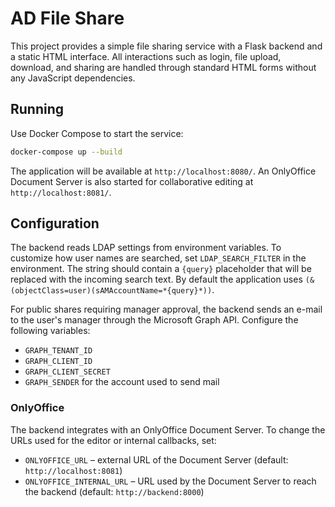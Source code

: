 # AD File Share

This project provides a simple file sharing service with a Flask backend and a static HTML interface. All interactions such as login, file upload, download, and sharing are handled through standard HTML forms without any JavaScript dependencies.

## Running

Use Docker Compose to start the service:

```bash
docker-compose up --build
```

The application will be available at `http://localhost:8080/`.
An OnlyOffice Document Server is also started for collaborative editing at
`http://localhost:8081/`.

## Configuration

The backend reads LDAP settings from environment variables. To customize how user
names are searched, set `LDAP_SEARCH_FILTER` in the environment. The string
should contain a `{query}` placeholder that will be replaced with the incoming
search text. By default the application uses
`(&(objectClass=user)(sAMAccountName=*{query}*))`.

For public shares requiring manager approval, the backend sends an e-mail to the
user's manager through the Microsoft Graph API. Configure the following variables:

- `GRAPH_TENANT_ID`
- `GRAPH_CLIENT_ID`
- `GRAPH_CLIENT_SECRET`
- `GRAPH_SENDER` for the account used to send mail

### OnlyOffice

The backend integrates with an OnlyOffice Document Server. To change the URLs
used for the editor or internal callbacks, set:

- `ONLYOFFICE_URL` – external URL of the Document Server (default:
  `http://localhost:8081`)
- `ONLYOFFICE_INTERNAL_URL` – URL used by the Document Server to reach the
  backend (default: `http://backend:8000`)
